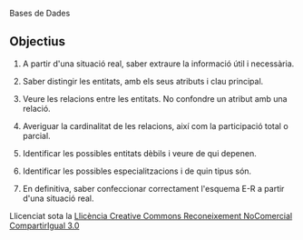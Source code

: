 Bases de Dades

## **Objectius**
1. A partir d'una situació real, saber extraure la informació útil i necessària.

1. Saber distingir les entitats, amb els seus atributs i clau principal.

1. Veure les relacions entre les entitats. No confondre un atribut amb una relació.

1. Averiguar la cardinalitat de les relacions, així com la participació total o parcial.

1. Identificar les possibles entitats dèbils i veure de qui depenen.

1. Identificar les possibles especialitzacions i de quin tipus són.

1. En definitiva, saber confeccionar correctament l'esquema E-R a partir d'una situació real. 


Llicenciat sota la [Llicència Creative Commons Reconeixement NoComercial CompartirIgual 3.0](http://creativecommons.org/licenses/by-nc-sa/3.0/)
